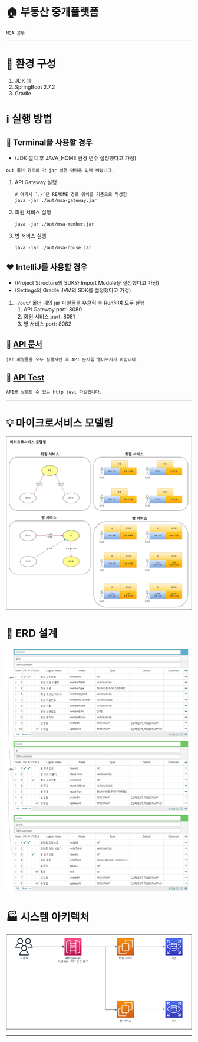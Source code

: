# 🏠 부동산 중개플랫폼

`MSA 공부`

---

# 🔧 환경 구성

1. JDK 11
2. SpringBoot 2.7.2
3. Gradle

# ℹ️ 실행 방법

## 💜 Terminal을 사용할 경우
- (JDK 설치 후 JAVA_HOME 환경 변수 설정했다고 가정)

`out 폴더 경로의 각 jar 실행 명령을 입력 바랍니다.`

1. API Gateway 실행
    ```shell
    # 여기서 `./`은 README 경로 위치를 기준으로 작성함
    java -jar ./out/msa-gateway.jar
    ```
2. 회원 서비스 실행
    ```shell
    java -jar ./out/msa-member.jar
    ```
3. 방 서비스 실행
    ```shell
    java -jar ./out/msa-house.jar
    ```

## ❤️ IntelliJ를 사용할 경우
- (Project Structure의 SDK와 Import Module을 설정했다고 가정)
- (Settings의 Gradle JVM의 SDK를 설정했다고 가정)

1. `./out/` 폴더 내의 jar 파일들을 우클릭 후 Run하여 모두 실행
   1. API Gateway port: 8080
   2. 회원 서비스 port: 8081
   3. 방 서비스 port: 8082

## 📰 [API 문서](http://localhost:8080/docs/index.html)

`jar 파일들을 모두 실행시킨 후 API 문서를 열어주시기 바랍니다.`

## 🔑 [API Test](./http-test/api.http)

`API를 실행할 수 있는 http test 파일입니다.`

---

# 💡 마이크로서비스 모델링

![마이크로서비스 모델링](./public/msa-study-house-service-domain-model.png)

# 💠 ERD 설계

![ERD 설계](./public/msa-study-house-service-erd.png)

# 🏭 시스템 아키텍처

![시스템 아키텍처](./public/msa-study-house-service-system-architecture.png)

---
